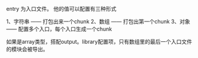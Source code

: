 entry 为入口文件。
他的值可以配置有三种形式

1、字符串  —— 打包出来一个chunk
2、数组   —— 打包出第一个chunk
3、对象    —— 配置多个入口，每个入口生成一个chunk

如果是array类型，搭配output。library配置项，只有数组里的最后一个入口文件的模块会被导出。

